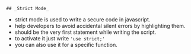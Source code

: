     ## _Strict Mode_
- strict mode is used to write a secure code in javascript.
- help developers to avoid accidental silent errors by highlighting them.
- should be the very first statement while writing the script.
- to activate it just write `'use strict;'`
- you can also use it for a specific function.
 